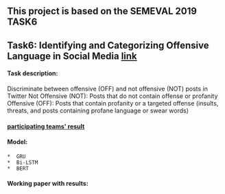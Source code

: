 ## This project is based on the SEMEVAL 2019 TASK6 

## Task6: Identifying and Categorizing Offensive Language in Social Media [link](https://competitions.codalab.org/competitions/20011)

#### Task description:

Discriminate between offensive (OFF) and not offensive (NOT) posts in Twitter
       Not Offensive (NOT): Posts that do not contain offense or profanity
       Offensive (OFF): Posts that contain profanity or a targeted offense  (insults, threats, and posts containing profane language or swear words)

#### [participating teams' result](https://arxiv.org/pdf/1903.08983.pdf)

#### Model:
    *  GRU 
    *  Bi-LSTM
    *  BERT

#### Working paper with results: []()

